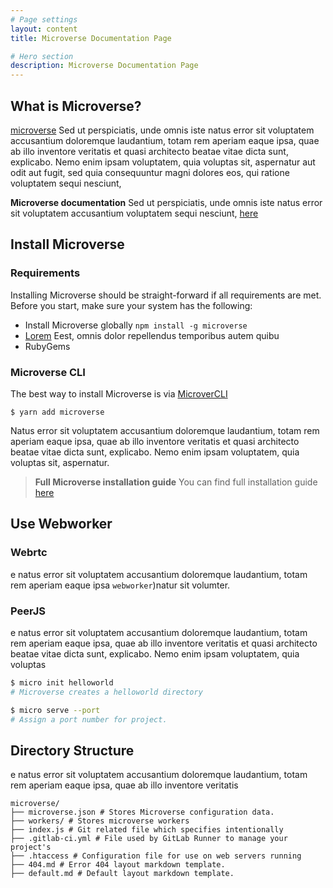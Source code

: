 ```yaml
---
# Page settings
layout: content
title: Microverse Documentation Page

# Hero section
description: Microverse Documentation Page
---
```


## What is Microverse?

[microverse](https://microverse.io) Sed ut
perspiciatis, unde omnis iste natus error sit voluptatem
accusantium doloremque laudantium, totam rem aperiam eaque
ipsa, quae ab illo inventore veritatis et quasi architecto
beatae vitae dicta sunt, explicabo. Nemo enim ipsam
voluptatem, quia voluptas sit, aspernatur aut odit aut
fugit, sed quia consequuntur magni dolores eos, qui ratione
voluptatem sequi nesciunt,

<div class="callout callout--info">
  <p>
    <strong>Microverse documentation</strong> Sed ut perspiciatis, unde omnis
    iste natus error sit voluptatem accusantium voluptatem sequi
    nesciunt, <a href='https://microverse.io'> here </a>
  </p>
</div>

## Install Microverse

### Requirements

Installing Microverse should be straight-forward if all
requirements are met. Before you start, make sure your system
has the following:

* Install Microverse globally
  `npm install -g microverse`
* [Lorem](https://microverse.io) Eest, omnis dolor
  repellendus temporibus autem quibu
* RubyGems

### Microverse CLI

The best way to install Microverse is via [MicroverCLI](https://microverse.io)

```
$ yarn add microverse
```

Natus error sit voluptatem accusantium doloremque laudantium,
totam rem aperiam eaque ipsa, quae ab illo inventore veritatis
et quasi architecto beatae vitae dicta sunt, explicabo. Nemo
enim ipsam voluptatem, quia voluptas sit, aspernatur.

> **Full Microverse installation guide** You can find full installation guide
> [here](https://microverse.io/docs)

## Use Webworker

### Webrtc

e natus error sit voluptatem accusantium doloremque laudantium,
totam rem aperiam eaque ipsa `webworker`)natur sit volumter.

### PeerJS

e natus error sit voluptatem accusantium doloremque
laudantium, totam rem aperiam eaque ipsa, quae ab illo
inventore veritatis et quasi architecto beatae vitae dicta
sunt, explicabo. Nemo enim ipsam voluptatem, quia voluptas

```bash
$ micro init helloworld
# Microverse creates a helloworld directory

$ micro serve --port
# Assign a port number for project.
```

## Directory Structure

e natus error sit voluptatem accusantium doloremque
laudantium, totam rem aperiam eaque ipsa, quae ab illo
inventore veritatis

```
microverse/
├── microverse.json # Stores Microverse configuration data.
├── workers/ # Stores microverse workers
├── index.js # Git related file which specifies intentionally
├── .gitlab-ci.yml # File used by GitLab Runner to manage your project's
├── .htaccess # Configuration file for use on web servers running
├── 404.md # Error 404 layout markdown template.
├── default.md # Default layout markdown template.
```
